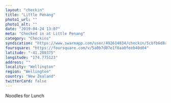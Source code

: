 ```yaml
---
layout: "checkin"
title: "Little Penang"
photo1_url: ""
photo1_alt: ""
date: "2019-04-24 13:07"
meta: "Checked in at Little Penang"
category: "Checkins"
syndication: "https://www.swarmapp.com/user/492614834/checkin/5cbfb6d8a6031c002c92397a"
foursquare: "https://foursquare.com/v/5a0b7d07e1f0aa0feeb40d04"
latitude: "-41.280375"
longitude: "174.775123"
address: ""
locality: "Wellington"
region: "Wellington"
country: "New Zealand"
twitterCard: false
---
```

Noodles for Lunch
